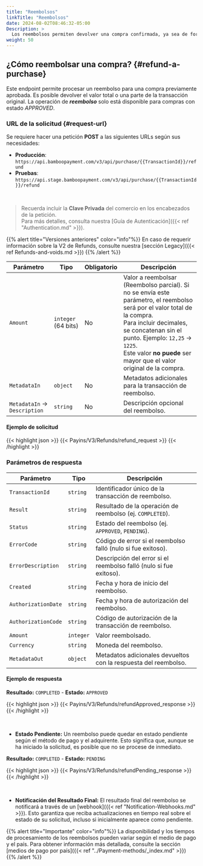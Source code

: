 ```yaml
---
title: "Reembolsos"
linkTitle: "Reembolsos"
date: 2024-08-02T08:46:32-05:00
Description: >
  Los reembolsos permiten devolver una compra confirmada, ya sea de forma parcial o total.
weight: 50
---
```


## ¿Cómo reembolsar una compra? {#refund-a-purchase}
Este endpoint permite procesar un reembolso para una compra previamente aprobada. Es posible devolver el valor total o una parte de la transacción original. La operación de _**reembolso**_ solo está disponible para compras con estado _APPROVED_.

### URL de la solicitud {#request-url}
Se requiere hacer una petición **POST** a las siguientes URLs según sus necesidades:

* **Producción**: `https://api.bamboopayment.com/v3/api/purchase/{{TransactionId}}/refund`
* **Pruebas**: `https://api.stage.bamboopayment.com/v3/api/purchase/{{TransactionId}}/refund`

<br />

> Recuerda incluir la **Clave Privada** del comercio en los encabezados de la petición. <br /> Para más detalles, consulta nuestra [Guía de Autenticación]({{< ref "Authentication.md" >}}).

{{% alert title="Versiones anteriores" color="info"%}}
En caso de requerir información sobre la V2 de Refunds, consulte nuestra [sección Legacy]({{< ref Refunds-and-voids.md >}})
{{% /alert %}}

| Parámetro | Tipo | Obligatorio | Descripción |
|---|---|---|---|
| `Amount` | `integer` (64 bits) | No | Valor a reembolsar (Reembolso parcial). Si no se envía este parámetro, el reembolso será por el valor total de la compra.<br>Para incluir decimales, se concatenan sin el punto. Ejemplo: `12,25` -> `1225`.<br>Este valor **no puede** ser mayor que el valor original de la compra. |
| `MetadataIn` | `object` | No | Metadatos adicionales para la transacción de reembolso. |
| `MetadataIn` → `Description` | `string` | No | Descripción opcional del reembolso. |

#### Ejemplo de solicitud 

{{< highlight json >}}
{{< Payins/V3/Refunds/refund_request >}}
{{< /highlight >}} 

### Parámetros de respuesta

| Parámetro | Tipo | Descripción |
|-----------|------|-------------|
| `TransactionId` | `string` | Identificador único de la transacción de reembolso. |
| `Result` | `string` | Resultado de la operación de reembolso (ej. `COMPLETED`). |
| `Status` | `string` | Estado del reembolso (ej. `APPROVED`, `PENDING`). |
| `ErrorCode` | `string` | Código de error si el reembolso falló (nulo si fue exitoso). |
| `ErrorDescription` | `string` | Descripción del error si el reembolso falló (nulo si fue exitoso). |
| `Created` | `string` | Fecha y hora de inicio del reembolso. |
| `AuthorizationDate` | `string` | Fecha y hora de autorización del reembolso. |
| `AuthorizationCode` | `string` | Código de autorización de la transacción de reembolso. |
| `Amount` | `integer` | Valor reembolsado. |
| `Currency` | `string` | Moneda del reembolso. |
| `MetadataOut` | `object` | Metadatos adicionales devueltos con la respuesta del reembolso. |

#### Ejemplo de respuesta

**Resultado:** `COMPLETED` - **Estado:** `APPROVED`

{{< highlight json >}}
{{< Payins/V3/Refunds/refundApproved_response >}}
{{< /highlight >}} 

<br>

* **Estado Pendiente:** Un reembolso puede quedar en estado pendiente según el método de pago y el adquirente. Esto significa que, aunque se ha iniciado la solicitud, es posible que no se procese de inmediato.

**Resultado:** `COMPLETED` - **Estado:** `PENDING`

{{< highlight json >}}
{{< Payins/V3/Refunds/refundPending_response >}}
{{< /highlight >}} 

<br>

* **Notificación del Resultado Final:** El resultado final del reembolso se notificará a través de un [webhook]({{< ref "Notification-Webhooks.md" >}}). Esto garantiza que reciba actualizaciones en tiempo real sobre el estado de su solicitud, incluso si inicialmente aparece como pendiente.

{{% alert title="Importante" color="info"%}}
La disponibilidad y los tiempos de procesamiento de los reembolsos pueden variar según el medio de pago y el país. Para obtener información más detallada, consulte la sección [medios de pago por país]({{< ref "../Payment-methods/_index.md" >}})
{{% /alert %}}